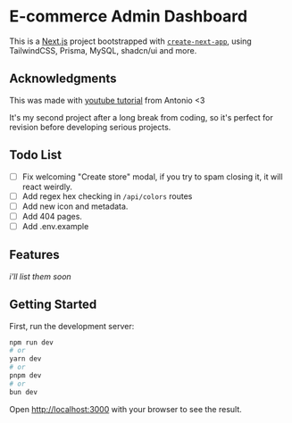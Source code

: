 # E-commerce Admin Dashboard

This is a [Next.js](https://nextjs.org/) project bootstrapped with [`create-next-app`](https://github.com/vercel/next.js/tree/canary/packages/create-next-app), using TailwindCSS, Prisma, MySQL, shadcn/ui and more.

## Acknowledgments

This was made with [youtube tutorial](https://www.youtube.com/watch?v=5miHyP6lExg) from Antonio <3

It's my second project after a long break from coding, so it's perfect for revision before developing serious projects.

## Todo List

- [ ] Fix welcoming "Create store" modal, if you try to spam closing it, it will react weirdly.
- [ ] Add regex hex checking in `/api/colors` routes
- [ ] Add new icon and metadata.
- [ ] Add 404 pages.
- [ ] Add .env.example

## Features

_i'll list them soon_

## Getting Started

First, run the development server:

```bash
npm run dev
# or
yarn dev
# or
pnpm dev
# or
bun dev
```

Open [http://localhost:3000](http://localhost:3000) with your browser to see the result.
